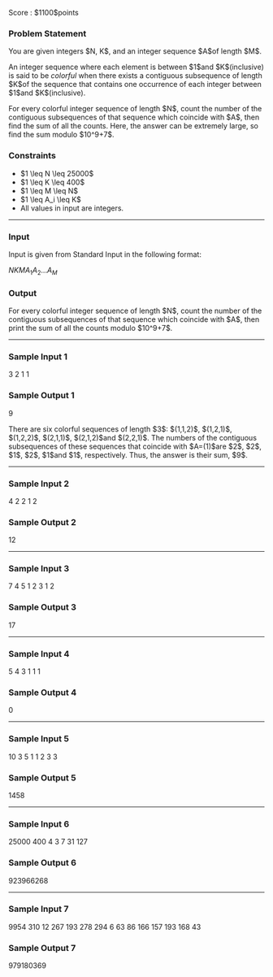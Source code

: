 
<div>

<span>

<span>

<p>
Score : $1100$points
</p>

<div>

<section>

### **Problem Statement**

<p>
You are given integers $N, K$, and an integer sequence $A$of length $M$.
</p>

<p>
An integer sequence where each element is between $1$and $K$(inclusive) is said to be 
<em>
colorful
</em>
when there exists a contiguous subsequence of length $K$of the sequence that contains one occurrence of each integer between $1$and $K$(inclusive).
</p>

<p>
For every colorful integer sequence of length $N$, count the number of the contiguous subsequences of that sequence which coincide with $A$, then find the sum of all the counts.
Here, the answer can be extremely large, so find the sum modulo $10^9+7$.
</p>

</section>

</div>

<div>

<section>

### **Constraints**

<ul>

<li>
$1 \leq N \leq 25000$
</li>

<li>
$1 \leq K \leq 400$
</li>

<li>
$1 \leq M \leq N$
</li>

<li>
$1 \leq A_i \leq K$
</li>

<li>
All values in input are integers.
</li>

</ul>

</section>

</div>

---

<div>

<div>

<section>

### **Input**

<p>
Input is given from Standard Input in the following format:
</p>

<div>

$N$$K$$M$$A_1$$A_2$$...$$A_M$
</div>

</section>

</div>

<div>

<section>

### **Output**

<p>
For every colorful integer sequence of length $N$, count the number of the contiguous subsequences of that sequence which coincide with $A$, then print the sum of all the counts modulo $10^9+7$.
</p>

</section>

</div>

</div>

---

<div>

<section>

### **Sample Input 1**

<div>

3 2 1
1

</div>

</section>

</div>

<div>

<section>

### **Sample Output 1**

<div>

9

</div>

<p>
There are six colorful sequences of length $3$: $(1,1,2)$, $(1,2,1)$, $(1,2,2)$, $(2,1,1)$, $(2,1,2)$and $(2,2,1)$.
The numbers of the contiguous subsequences of these sequences that coincide with $A=(1)$are $2$, $2$, $1$, $2$, $1$and $1$, respectively.
Thus, the answer is their sum, $9$.
</p>

</section>

</div>

---

<div>

<section>

### **Sample Input 2**

<div>

4 2 2
1 2

</div>

</section>

</div>

<div>

<section>

### **Sample Output 2**

<div>

12

</div>

</section>

</div>

---

<div>

<section>

### **Sample Input 3**

<div>

7 4 5
1 2 3 1 2

</div>

</section>

</div>

<div>

<section>

### **Sample Output 3**

<div>

17

</div>

</section>

</div>

---

<div>

<section>

### **Sample Input 4**

<div>

5 4 3
1 1 1

</div>

</section>

</div>

<div>

<section>

### **Sample Output 4**

<div>

0

</div>

</section>

</div>

---

<div>

<section>

### **Sample Input 5**

<div>

10 3 5
1 1 2 3 3

</div>

</section>

</div>

<div>

<section>

### **Sample Output 5**

<div>

1458

</div>

</section>

</div>

---

<div>

<section>

### **Sample Input 6**

<div>

25000 400 4
3 7 31 127

</div>

</section>

</div>

<div>

<section>

### **Sample Output 6**

<div>

923966268

</div>

</section>

</div>

---

<div>

<section>

### **Sample Input 7**

<div>

9954 310 12
267 193 278 294 6 63 86 166 157 193 168 43

</div>

</section>

</div>

<div>

<section>

### **Sample Output 7**

<div>

979180369

</div>

</section>

</div>

</span>

</span>

</div>
